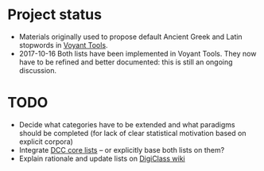# Project status

* Materials originally used to propose default Ancient Greek and Latin stopwords in [Voyant Tools](http://voyant-tools.org/).
* 2017-10-16 Both lists have been implemented in Voyant Tools. They now have to be refined and better documented: this is still an ongoing discussion.

# TODO

* Decide what categories have to be extended and what paradigms should be completed (for lack of clear statistical motivation based on explicit corpora)
* Integrate [DCC core lists](http://dcc.dickinson.edu/vocab/core-vocabulary) – or explicitly base both lists on them?
* Explain rationale and update lists on [DigiClass wiki](http://wiki.digitalclassicist.org/Stopwords_for_Greek_and_Latin)
